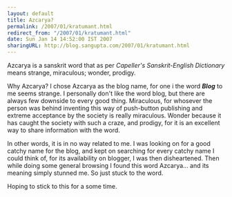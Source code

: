 ```yaml
---
layout: default
title: Azcarya?
permalink: /2007/01/kratumant.html
redirect_from: "/2007/01/kratumant.html"
date: Sun Jan 14 14:52:00 IST 2007
sharingURL: http://blog.sangupta.com/2007/01/kratumant.html
---
```

<p>Azcarya is a sanskrit word that as per <em>Capeller's Sanskrit-English Dictionary</em> means strange, miraculous; wonder, prodigy.</p> 
<p>Why Azcarya? I chose Azcarya as the blog name, for one i the word <strong><em>Blog</em></strong> to me seems strange. I personally don't like the word blog, but there are always few downside to every good thing. Miraculous, for whosever the person was behind inventing this way of push-button publishing and extreme acceptance by the society is really miraculous. Wonder because it has caught the society with such a craze, and prodigy, for it is an excellent way to share information with the word.</p> 
<p>In other words, it is in no way related to me. I was looking on for a good catchy name for the blog, and kept on searching for every catchy name I could think of, for its availability on blogger, I was then disheartened. Then while doing some general browsing I found this word Azcarya... and its meaning simply stunned me. So just stuck to the word.</p> 
<p>Hoping to stick to this for a some time.</p>
